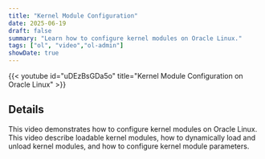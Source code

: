 ```yaml
---
title: "Kernel Module Configuration"
date: 2025-06-19
draft: false
summary: "Learn how to configure kernel modules on Oracle Linux."
tags: ["ol", "video","ol-admin"]
showDate: true
---
```


{{< youtube id="uDEzBsGDa5o" title="Kernel Module Configuration on Oracle Linux" >}}

## Details

This video demonstrates how to configure kernel modules on Oracle Linux. This video describe loadable kernel modules, how to dynamically load and unload kernel modules, and how to configure kernel module parameters.
